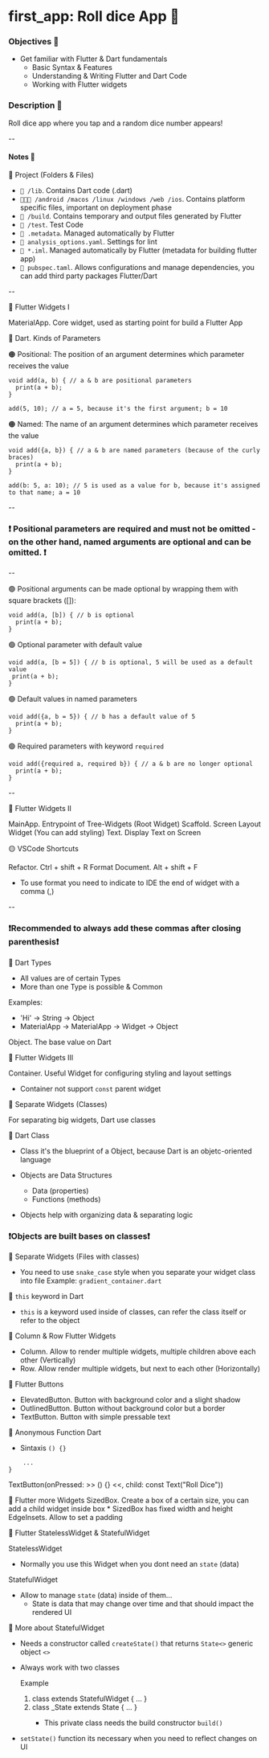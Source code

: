 <h1>first_app: Roll dice App 🎲</h1>

<h3> Objectives 🌟 </h3>

- Get familiar with Flutter & Dart fundamentals
    * Basic Syntax & Features
    * Understanding & Writing Flutter and Dart Code
    * Working with Flutter widgets

<h3> Description 📄 </h3>

Roll dice app where you tap and a random dice number appears!

--

<h4> Notes 📝 </h4>

🔵 Project (Folders & Files)

* `📂 /lib`. Contains Dart code (.dart)
* `📂📂📂 /android /macos /linux /windows /web /ios`. Contains platform specific files, important on deployment phase
* `📂 /build`. Contains temporary and output files generated by Flutter
* `📂 /test`. Test Code
* `📄 .metadata`. Managed automatically by Flutter
* `📄 analysis_options.yaml`. Settings for lint
* `📄 *.iml`. Managed automatically by Flutter (metadata for building flutter app)
* `📄 pubspec.taml`. Allows configurations and manage dependencies, you can add third party packages Flutter/Dart 

--

🔵 Flutter Widgets I

MaterialApp. Core widget, used as starting point for build a Flutter App

🔵 Dart. Kinds of Parameters

🟠 Positional: The position of an argument determines which parameter receives the value
```
void add(a, b) { // a & b are positional parameters
  print(a + b);
}
 
add(5, 10); // a = 5, because it's the first argument; b = 10
```

🟠 Named: The name of an argument determines which parameter receives the value
```
void add({a, b}) { // a & b are named parameters (because of the curly braces)
  print(a + b); 
}  
 
add(b: 5, a: 10); // 5 is used as a value for b, because it's assigned to that name; a = 10
```

--
<h3>❗ Positional parameters are required and must not be omitted - on the other hand, named arguments are optional and can be omitted. ❗</h3>
--

🟢 Positional arguments can be made optional by wrapping them with square brackets ([]):
```
void add(a, [b]) { // b is optional
  print(a + b);
}
```
🟢 Optional parameter with default value
 ```
void add(a, [b = 5]) { // b is optional, 5 will be used as a default value
  print(a + b);
}
 ```

🟢 Default values in named parameters
```
void add({a, b = 5}) { // b has a default value of 5
  print(a + b); 
}  
```

🟢 Required parameters with keyword `required`
```
void add({required a, required b}) { // a & b are no longer optional
  print(a + b); 
}  
```

--

🔵 Flutter Widgets II

MainApp. Entrypoint of Tree-Widgets (Root Widget)
Scaffold. Screen Layout Widget (You can add styling)
Text. Display Text on Screen

🟡 VSCode Shortcuts

Refactor. Ctrl + shift + R
Format Document. Alt + shift + F
  * To use format you need to indicate to IDE the end of widget with a comma (,)

--

<h3>❗Recommended to always add these commas after closing parenthesis❗</h3>

🔵 Dart Types

* All values are of certain Types
* More than one Type is possible & Common

Examples:
- 'Hi' -> String -> Object
- MaterialApp -> MaterialApp -> Widget -> Object

Object. The base value on Dart

🔵 Flutter Widgets III

Container. Useful Widget for configuring styling and layout settings
  * Container not support `const` parent widget 

🔵 Separate Widgets (Classes)

For separating big widgets, Dart use classes 

🔵 Dart Class

* Class it's the blueprint of a Object, because Dart is an objetc-oriented language
* Objects are Data Structures
  * Data (properties)
  * Functions (methods)

* Objects help with organizing data & separating logic

<h3>❗Objects are built bases on classes❗</h3>

🔵 Separate Widgets (Files with classes)

* You need to use `snake_case` style when you separate your widget class into file
    Example: `gradient_container.dart`

🔵 `this` keyword in Dart

* `this` is a keyword used inside of classes, can refer the class itself or refer to the object

🔵 Column & Row Flutter Widgets

* Column. Allow to render multiple widgets, multiple children above each other (Vertically)
* Row. Allow render multiple widgets, but next to each other (Horizontally)

🔵 Flutter Buttons

* ElevatedButton. Button with background color and a slight shadow
* OutlinedButton. Button without background color but a border
* TextButton. Button with simple pressable text

🔵 Anonymous Function Dart

* Sintaxis
`() {}`
```() {
    ...
}
```
TextButton(onPressed: >> () {} <<, child: const Text("Roll Dice"))

🔵 Flutter more Widgets
SizedBox. Create a box of a certain size, you can add a child widget inside box
    * SizedBox has fixed width and height 
EdgeInsets. Allow to set a padding


🔵 Flutter StatelessWidget & StatefulWidget

StatelessWidget
* Normally you use this Widget when you dont need an `state` (data)

StatefulWidget
* Allow to manage `state` (data) inside of them...
    - State is data that may change over time and that should impact the rendered UI

🔵 More about StatefulWidget

* Needs a constructor called `createState()` that returns `State<>` generic object `<>`
* Always work with two classes 

    Example
    1. class <ClassName> extends StatefulWidget { ... }
    2. class _<ClassName>State extends State<ClassName> { ... }
        * This private class needs the build constructor `build()`

* `setState()` function its necessary when you need to reflect changes on UI